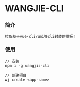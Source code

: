 # WANGJIE-CLI

### 简介
    拉取基于vue-cli/umi等cli封装的模板！

### 使用
```
// 安装
npm i -g wangjie-cli

// 创建项目
wj create <app-name>
```

